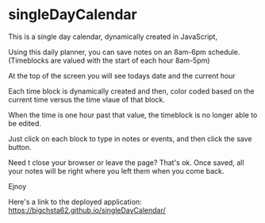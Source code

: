 # singleDayCalendar
This is a single day calendar, dynamically created in JavaScript,
 


Using this daily planner, you can save notes on an 8am-6pm schedule.
(Timeblocks are valued with the start of each hour 8am-5pm)

At the top of the screen you will see todays date and the current hour

Each time block is dynamically created and then,
 color coded based on the current time versus
 the time vlaue of that block.

When the time is one hour past that value, 
  the timeblock is no longer able to be edited.

Just click on each block to type in notes or events,
 and then click the save button. 

Need t close your browser or leave the page?
 That's ok. Once saved, all your notes will be 
 right where you left them when you come back.

 Ejnoy


 Here's a link to the deployed application:
 https://bigchsta62.github.io/singleDayCalendar/
